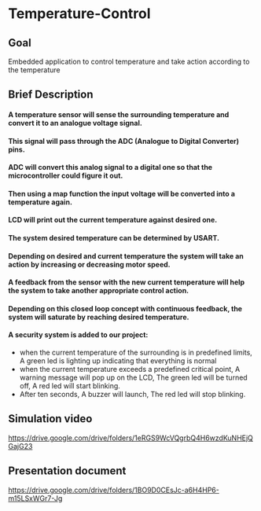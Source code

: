 # Temperature-Control
## Goal
Embedded application to control temperature and take action according to the temperature

## Brief Description
#### A temperature sensor will sense the surrounding temperature and convert it to an analogue voltage signal. 
#### This signal will pass through the ADC (Analogue to Digital Converter) pins. 
#### ADC will convert this analog signal to a digital one so that the microcontroller could figure it out. 
#### Then using a map function the input voltage will be converted into a temperature again.
#### LCD will print out the current temperature against desired one.
#### The system desired temperature can be determined by USART.
#### Depending on desired and current temperature the system will take an action by increasing or decreasing motor speed.
#### A feedback from the sensor with the new current temperature will help the system to take another appropriate control action.
#### Depending on this closed loop concept with continuous feedback, the system will saturate by reaching desired temperature.
#### A security system is added to our project:
- when the current temperature of the surrounding is in predefined limits, A green led is lighting up indicating that everything is normal
- when the current temperature exceeds a predefined critical point, A warning message will pop up on the LCD, The green led will be turned off, A red led will start blinking.
- After ten seconds, A buzzer will launch, The red led will stop blinking.

## Simulation video
https://drive.google.com/drive/folders/1eRGS9WcVQgrbQ4H6wzdKuNHEjQGajG23

## Presentation document
https://drive.google.com/drive/folders/1BO9D0CEsJc-a6H4HP6-m15LSxWGr7-Jg

